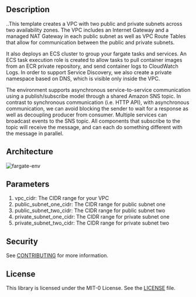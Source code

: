 ## Description

..This template creates a VPC with two public and private subnets across two availability zones. The VPC includes an Internet Gateway and a managed NAT Gateway in each public subnet as well as VPC Route Tables that allow for communication between the public and private subnets. 

It also deploys an ECS cluster to group your fargate tasks and services. An ECS task execution role is created to allow tasks to pull container images from an ECR private repository, and send container logs to CloudWatch Logs. In order to support Service Discovery, we also create a private namespace based on DNS, which is visible only inside the VPC.

The environment supports asynchronous service-to-service communication using a publish/subscribe model through a shared Amazon SNS topic. In contrast to synchronous communication (i.e. HTTP API), with asynchronous communication, we can avoid blocking the sender to wait for a response as well as decoupling producer from consumer. Multiple services can broadcast events to the SNS topic. All components that subscribe to the topic will receive the message, and can each do something different with the message in parallel. 

## Architecture

![fargate-env](../../images/fargate-env.png)

## Parameters

1. vpc_cidr: The CIDR range for your VPC
2. public_subnet_one_cidr: The CIDR range for public subnet one
3. public_subnet_two_cidr: The CIDR range for public subnet two
4. private_subnet_one_cidr: The CIDR range for private subnet one
5. private_subnet_two_cidr: The CIDR range for private subnet two

## Security

See [CONTRIBUTING](../../CONTRIBUTING.md#security-issue-notifications) for more information.

## License

This library is licensed under the MIT-0 License. See the [LICENSE](../../LICENSE) file.

